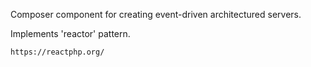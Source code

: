 Composer component for creating event-driven architectured servers.

Implements 'reactor' pattern.

`https://reactphp.org/`
